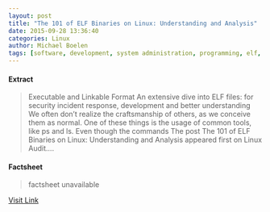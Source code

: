 ```yaml
---
layout: post
title: "The 101 of ELF Binaries on Linux: Understanding and Analysis"
date: 2015-09-28 13:36:40
categories: Linux
author: Michael Boelen
tags: [software, development, system administration, programming, elf, binary]
---
```



#### Extract
>Executable and Linkable Format An extensive dive into ELF files: for security incident response, development and better understanding We often don&#8217;t realize the craftsmanship of others, as we conceive them as normal. One of these things is the usage of common tools, like ps and ls. Even though the commands The post The 101 of ELF Binaries on Linux: Understanding and Analysis appeared first on Linux Audit....

#### Factsheet
>factsheet unavailable

[Visit Link](http://linux-audit.com/elf-binaries-on-linux-understanding-and-analysis/)


